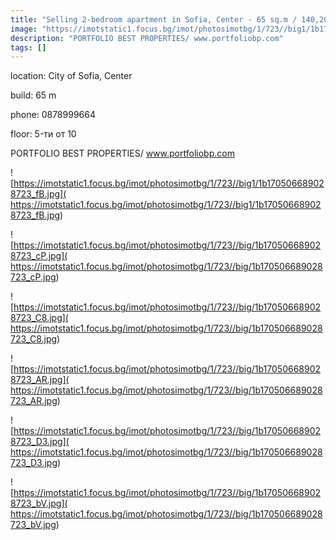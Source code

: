 ```yaml
---
title: "Selling 2-bedroom apartment in Sofia, Center - 65 sq.m / 140,200 EUR :: imot.bg Ad"
image: "https://imotstatic1.focus.bg/imot/photosimotbg/1/723//big1/1b170506689028723_5J.jpg"
description: "PORTFOLIO BEST PROPERTIES/ www.portfoliobp.com"
tags: []
---
```


location: City of Sofia, Center

build: 65 m

phone: 0878999664

floor: 5-ти от 10

PORTFOLIO BEST PROPERTIES/ www.portfoliobp.com


![https://imotstatic1.focus.bg/imot/photosimotbg/1/723//big1/1b170506689028723_fB.jpg]( https://imotstatic1.focus.bg/imot/photosimotbg/1/723//big1/1b170506689028723_fB.jpg)


![https://imotstatic1.focus.bg/imot/photosimotbg/1/723//big/1b170506689028723_cP.jpg]( https://imotstatic1.focus.bg/imot/photosimotbg/1/723//big/1b170506689028723_cP.jpg)


![https://imotstatic1.focus.bg/imot/photosimotbg/1/723//big/1b170506689028723_C8.jpg]( https://imotstatic1.focus.bg/imot/photosimotbg/1/723//big/1b170506689028723_C8.jpg)


![https://imotstatic1.focus.bg/imot/photosimotbg/1/723//big/1b170506689028723_AR.jpg]( https://imotstatic1.focus.bg/imot/photosimotbg/1/723//big/1b170506689028723_AR.jpg)


![https://imotstatic1.focus.bg/imot/photosimotbg/1/723//big/1b170506689028723_D3.jpg]( https://imotstatic1.focus.bg/imot/photosimotbg/1/723//big/1b170506689028723_D3.jpg)


![https://imotstatic1.focus.bg/imot/photosimotbg/1/723//big/1b170506689028723_bV.jpg]( https://imotstatic1.focus.bg/imot/photosimotbg/1/723//big/1b170506689028723_bV.jpg)


